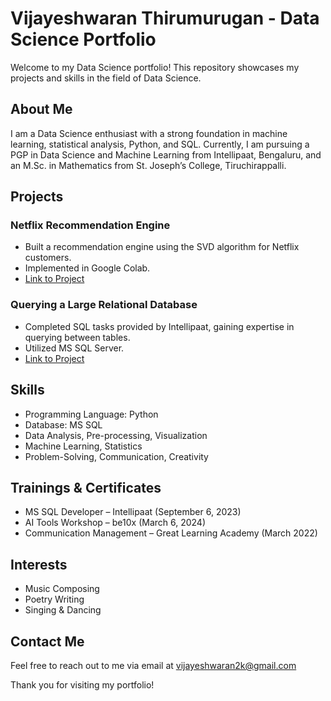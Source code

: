 # Vijayeshwaran Thirumurugan - Data Science Portfolio

Welcome to my Data Science portfolio! This repository showcases my projects and skills in the field of Data Science.

## About Me

I am a Data Science enthusiast with a strong foundation in machine learning, statistical analysis, Python, and SQL. Currently, I am pursuing a PGP in Data Science and Machine Learning from Intellipaat, Bengaluru, and an M.Sc. in Mathematics from St. Joseph’s College, Tiruchirappalli.

## Projects

### Netflix Recommendation Engine
- Built a recommendation engine using the SVD algorithm for Netflix customers.
- Implemented in Google Colab.
- [Link to Project](#)


### Querying a Large Relational Database
- Completed SQL tasks provided by Intellipaat, gaining expertise in querying between tables.
- Utilized MS SQL Server.
- [Link to Project](#)


## Skills

- Programming Language: Python
- Database: MS SQL
- Data Analysis, Pre-processing, Visualization
- Machine Learning, Statistics
- Problem-Solving, Communication, Creativity


## Trainings & Certificates

- MS SQL Developer – Intellipaat (September 6, 2023)
- AI Tools Workshop – be10x (March 6, 2024)
- Communication Management – Great Learning Academy (March 2022)

## Interests

- Music Composing
- Poetry Writing
- Singing & Dancing

## Contact Me

Feel free to reach out to me via email at vijayeshwaran2k@gmail.com

Thank you for visiting my portfolio!
